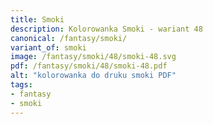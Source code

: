 ```yaml
---
title: Smoki
description: Kolorowanka Smoki - wariant 48
canonical: /fantasy/smoki/
variant_of: smoki
image: /fantasy/smoki/48/smoki-48.svg
pdf: /fantasy/smoki/48/smoki-48.pdf
alt: "kolorowanka do druku smoki PDF"
tags:
- fantasy
- smoki
---
```

